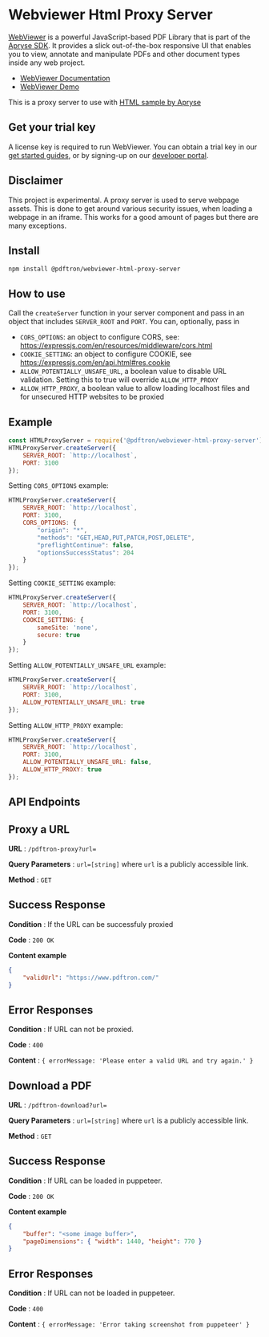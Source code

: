 # Webviewer Html Proxy Server

[WebViewer](https://docs.apryse.com/web/guides/get-started) is a powerful JavaScript-based PDF Library that is part of the [Apryse SDK](https://apryse.com/). It provides a slick out-of-the-box responsive UI that enables you to view, annotate and manipulate PDFs and other document types inside any web project.

- [WebViewer Documentation](https://docs.apryse.com/web/guides/get-started)
- [WebViewer Demo](https://showcase.apryse.com/)

This is a proxy server to use with [HTML sample by Apryse](https://github.com/ApryseSDK/webviewer-html-annotate-proxy)

## Get your trial key

A license key is required to run WebViewer. You can obtain a trial key in our [get started guides](https://docs.apryse.com/web/guides/get-started), or by signing-up on our [developer portal](https://dev.apryse.com/).

## Disclaimer

This project is experimental. A proxy server is used to serve webpage assets. This is done to get around various security issues, when loading a webpage in an iframe. This works for a good amount of pages but there are many exceptions.

## Install

```
npm install @pdftron/webviewer-html-proxy-server
```

## How to use

Call the `createServer` function in your server component and pass in an object that includes `SERVER_ROOT` and `PORT`. You can, optionally, pass in 
- `CORS_OPTIONS`: an object to configure CORS, see: https://expressjs.com/en/resources/middleware/cors.html
- `COOKIE_SETTING`: an object to configure COOKIE, see https://expressjs.com/en/api.html#res.cookie
- `ALLOW_POTENTIALLY_UNSAFE_URL`, a boolean value to disable URL validation. Setting this to true will override `ALLOW_HTTP_PROXY`
- `ALLOW_HTTP_PROXY`, a boolean value to allow loading localhost files and for unsecured HTTP websites to be proxied


## Example
```javascript
const HTMLProxyServer = require('@pdftron/webviewer-html-proxy-server');
HTMLProxyServer.createServer({
    SERVER_ROOT: `http://localhost`,
    PORT: 3100
});
```

Setting `CORS_OPTIONS` example:

```javascript
HTMLProxyServer.createServer({
    SERVER_ROOT: `http://localhost`,
    PORT: 3100,
    CORS_OPTIONS: {
        "origin": "*",
        "methods": "GET,HEAD,PUT,PATCH,POST,DELETE",
        "preflightContinue": false,
        "optionsSuccessStatus": 204
    }
});
```

Setting `COOKIE_SETTING` example:

```javascript
HTMLProxyServer.createServer({
    SERVER_ROOT: `http://localhost`,
    PORT: 3100,
    COOKIE_SETTING: {
        sameSite: 'none',
        secure: true
    }
});
```

Setting `ALLOW_POTENTIALLY_UNSAFE_URL` example:

```javascript
HTMLProxyServer.createServer({
    SERVER_ROOT: `http://localhost`,
    PORT: 3100,
    ALLOW_POTENTIALLY_UNSAFE_URL: true
});
```

Setting `ALLOW_HTTP_PROXY` example:

```javascript
HTMLProxyServer.createServer({
    SERVER_ROOT: `http://localhost`,
    PORT: 3100,
    ALLOW_POTENTIALLY_UNSAFE_URL: false,
    ALLOW_HTTP_PROXY: true
});
```

## API Endpoints


## Proxy a URL

**URL** : `/pdftron-proxy?url=`

**Query Parameters** : `url=[string]` where `url` is a publicly accessible link.

**Method** : `GET`

## Success Response

**Condition** : If the URL can be successfuly proxied

**Code** : `200 OK`

**Content example**

```json
{
    "validUrl": "https://www.pdftron.com/"
}
```

## Error Responses

**Condition** : If URL can not be proxied.

**Code** : `400`

**Content** : `{ errorMessage: 'Please enter a valid URL and try again.' }`

## Download a PDF

**URL** : `/pdftron-download?url=`

**Query Parameters** : `url=[string]` where `url` is a publicly accessible link.

**Method** : `GET`

## Success Response

**Condition** : If URL can be loaded in puppeteer.

**Code** : `200 OK`

**Content example**

```json
{
    "buffer": "<some image buffer>",
    "pageDimensions": { "width": 1440, "height": 770 }
}
```

## Error Responses

**Condition** : If URL can not be loaded in puppeteer.

**Code** : `400`

**Content** : `{ errorMessage: 'Error taking screenshot from puppeteer' }`


